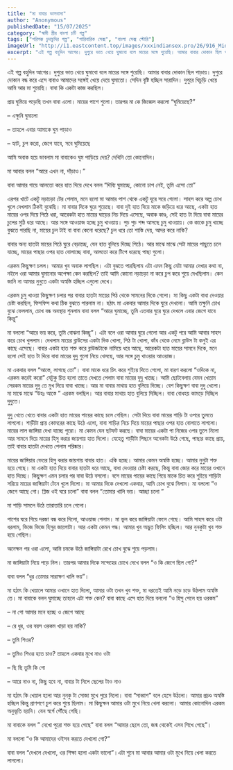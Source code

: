 ```yaml
---
title: "মা বাবার ভালবাসা"
author: "Anonymous"
publishedDate: "15/07/2025"
category: "স্বামী স্ত্রীর বাংলা চটি গল্প"
tags: ["পরিপক্ক চুদাচুদির গল্প", "পারিবারিক সেক্স", "বাংলা সেক্স স্টোরি"]
imageUrl: "http://i1.eastcontent.top/images/xxxindiansex.pro/26/916_Middle_s.jpg"
excerpt: "এই গল্প বহুদিন আগের। দুপুরে ভাত খেয়ে ঘুমাবো বলে মায়ের সঙ্গে শুয়েছি। আমার বাবার দোকান ছিল পাড়ায়। দুপুরে দোকান বন্ধ করে এসে বাবাও আমাদের সঙ্গেই খেয়ে দেয়ে ঘুমাতো। সেদিন বৃষ্টি হচ্ছিল সারাদিন। দুপু..."
---
```


এই গল্প বহুদিন আগের। দুপুরে ভাত খেয়ে ঘুমাবো বলে মায়ের সঙ্গে শুয়েছি। আমার বাবার দোকান ছিল পাড়ায়। দুপুরে দোকান বন্ধ করে এসে বাবাও আমাদের সঙ্গেই খেয়ে দেয়ে ঘুমাতো। সেদিন বৃষ্টি হচ্ছিল সারাদিন। দুপুরে খিচুড়ি খেয়ে আমি আর মা শুয়েছি। বাবা কি একটা কাজ করছিল।

প্রায় ঘুমিয়ে পড়েছি তখন বাবা এলো। মায়ের পাশে শুলো। তারপর মা কে জিজ্ঞেস করলো “ঘুমিয়েছে?”

– এক্ষুনি ঘুমালো

– তাহলে এবার আমাকে ঘুম পাড়াও

– হ্যাট, চুপ করো, জেগে যাবে, সবে ঘুমিয়েছে


আমি অবাক হয়ে ভাবলাম মা বাবাকেও ঘুম পাড়িয়ে দেয়? দেখিনি তো কোনোদিন।


মা আবার বলল “আরে এখন না, দাঁড়াও।”

বাবা আমার গায়ে আলতো করে হাত দিয়ে দেখে বলল “দিব্যি ঘুমাচ্ছে, কোনো চাপ নেই, তুমি এসো তো”


এরপর খাটে একটু নড়াচড়া টের পেলাম, মনে হলো মা আমার পাশ থেকে একটু দূরে সরে গেলো। সাহস করে অল্প চোখ খুলে দেখলাম ঠিকই বুঝেছি। মা বাবার দিকে ঘুরে শুয়েছে। বাবা দুই হাত দিয়ে মাকে জড়িয়ে ধরে আছে, একটা হাত মায়ের ওপর দিয়ে পিঠে ধরা, আরেকটা হাত মায়ের ঘাড়ের নিচ দিয়ে এসেছে, অবাক কাণ্ড, সেই হাত টা দিয়ে বাবা মায়ের চুলের মুঠি ধরে আছে। আর সঙ্গে আওয়াজ হচ্ছে চুমু খাওয়ায়। পুচ পুচ শব্দ আসছে চুমু খাওয়ায়। কে কাকে চুমু খাচ্ছে বুঝতে পারছি না, মায়ের চুল টাই বা বাবা কেনো ধরেছে? চুল ধরে তো শাস্তি দেয়, আদর করে নাকি?


বাবার অন্য হাতটা মায়ের পিঠে ঘুরে বেড়াচ্ছে, যেন হাত বুলিয়ে দিচ্ছে পিঠে। আর মাঝে মাঝে সেটা মায়ের পাছুতে চলে যাচ্ছে, মায়ের পাছার ওপর হাত বোলাচ্ছে বাবা, আলতো করে টিপে ধরেছে পাছা গুলো।


এরকম কিছুক্ষণ চলল। আমার খুব অবাক লাগছিল। এটা বুঝতে পারছিলাম এটা এমন কিছু যেটা আমার দেখার কথা না, নইলে ওরা আমার ঘুমানোর অপেক্ষা কেন করছিল? তাই আমি কোনো নড়াচড়া না করে চুপ করে শুয়ে দেখছিলাম। কেন জানি না আমার নুনুতে একটা অস্বস্তি হচ্ছিল এগুলো দেখে।

এরকম চুমু খাওয়া কিছুক্ষণ চলার পর বাবার হাতটা মায়ের পিঠ থেকে সামনের দিকে গেলো। মা কিছু একটা বাধা দেওয়ার চেষ্টা করছিল, ফিসফিস কথা ঠিক বুঝতে পারলাম না। হঠাৎ মা একবার আমার দিকে ঘুরে দেখলো। আমি তক্ষুনি চোখ বুঝে ফেললাম, চোখ বন্ধ অবস্থায় শুনলাম বাবা বলল “আরে ঘুমাচ্ছে, তুমি এতবার ঘুরে ঘুরে দেখলে এবার জেগে যাবে কিন্তু”


মা বললো “আরে ভয় করে, তুমি বোঝনা কিচ্ছু”। এটা বলে ওরা আবার ঘুরে গেলো আর একটু পরে আমি আবার সাহস করে চোখ খুললাম। দেখলাম মায়ের ব্লাউসের একটা দিক খোলা, পিঠ টা খোলা, কাঁধ থেকে নেমে ব্লাউস টা কনুই এর কাছে এসেছে। বাবার একটা হাত শক্ত করে ব্লাউজটাকে নামিয়ে ধরে আছে, আরেকটা হাত মায়ের সামনে দিকে, মনে হলো সেই হাত টা দিয়ে বাবা মায়ের দুদু গুলো নিয়ে খেলছে, আর সঙ্গে চুমু খাওয়ার আওয়াজ।


মা একবার বলল “আস্তে, লাগছে তো”। বাবা মাকে ধরে চিৎ করে শুইয়ে দিতে গেলো, মা বারণ করলো “ওদিকে না, এরকম করেই করো” যেটুকু চিত হলো তাতে দেখতে পেলাম বাবা মায়ের দুদু খাচ্ছে। আমি ছোটবেলায় যেমন খেতাম সেরকম মায়ের দুদু তে মুখ দিয়ে বাবা খাচ্ছে। আর মা বাবার মাথায় হাত বুলিয়ে দিচ্ছে। বেশ কিছুক্ষণ বাবা দুদু খেলো। মা মাঝে মাঝে “উহঃ আস্তে ” এরকম বলছিল। আর বাবার মাথায় হাত বুলিয়ে দিচ্ছিল। বাবা বোধহয় কামড়ে দিচ্ছিল দুদুতে।


দুদু খেতে খেতে বাবার একটা হাত মায়ের পায়ের কাছে চলে গেছিল। সেটা দিয়ে বাবা মায়ের শাড়ি টা ওপরে তুলতে লাগলো। শাড়ীটা প্রায় কোমরের কাছে উঠে এলো, বাবা শাড়ির নিচে দিয়ে মায়ের পাছার ওপর হাত বোলাতে লাগলো। মায়ের লাল জাঙ্গিয়া দেখা যাচ্ছে পুরো। মা কেমন যেন ছটফট করছে। বাবা মায়ের একটা পা নিজের ওপর তুলে নিলো আর সামনে দিয়ে মায়ের হিসু করার জায়গায় হাত দিলো। যেহেতু শাড়ীটা পিছনে অনেকটা উঠে গেছে, পাছার কাছে প্রায়, তাই বাবার হাতটা দেখতে পেলাম পরিষ্কার।


মায়ের জাঙ্গিয়ার ভেতর হিসু করার জায়গায় বাবার হাত। একি হচ্ছে। আমার কেমন অস্বস্তি হচ্ছে। আমার নুনুটা শক্ত হয়ে গেছে। মা একটা হাত দিয়ে বাবার হাতটা ধরে আছে, বাধা দেওয়ার চেষ্টা করছে, কিন্তু বাবা জোর করে মায়ের ওখানে হাত দিচ্ছে। কিছুক্ষণ এমন চলার পর বাবা উঠে বসলো। বসে মায়ের পায়ের কাছে গিয়ে মাকে চিত করে শুইয়ে শাড়িটা সরিয়ে মায়ের জাঙ্গিয়াটা টেনে খুলে দিলো। মা আমার দিকে দেখলো একবার, আমি চোখ বুঝে নিলাম। মা বললো “ও জেগে আছে গো। প্লিজ ওই ঘরে চলো” বাবা বলল “তোমার খালি ভয়। আচ্ছা চলো ”

মা শাড়ি সামলে উঠে তারাতারি চলে গেলো।


পাশের ঘরে গিয়ে দরজা বন্ধ করে দিলো, আওয়াজ পেলাম। মা ভুল করে জাঙ্গিয়াটা ফেলে গেছে। আমি সাহস করে ওটা ধরলাম, ভিজে ভিজে হিসুর জায়গাটা। আর একটা কেমন গন্ধ। আমার খুব অদ্ভুত ফিলিং হচ্ছিল। আর নুনকুটা খুব শক্ত হয়ে গেছিল।

অনেক্ষন পর ওরা এলো, আমি চমকে উঠে জাঙ্গিয়াটা রেখে চোখ বুঝে শুয়ে পড়লাম।


মা জাঙ্গিয়াটা নিয়ে পড়ে নিল। তারপর আমার দিকে সন্দেহের চোখে দেখে বলল “ও কি জেগে ছিল গো?”


বাবা বলল “ধুর তোমার সারাক্ষণ খালি ভয়”।


মা হঠাৎ কি খেয়ালে আমার ওখানে হাত দিলো, আমার ওটা তখন খুব শক্ত, মা ধরতেই আমি নড়ে চড়ে উঠলাম অস্বস্তি তে। মা বাবাকে বলল ঘুমাচ্ছে তাহলে এটা শক্ত কেন? বাবা কাছে এসে হাত দিয়ে বললো “ও হিসু পেলে হয় ওরকম”

– না গো আমার মনে হচ্ছে ও জেগে আছে

– রে ধুর, ওর বয়স ওরকম খাড়া হয় নাকি?

– তুমি শিওর?

– তুমিও শিওর হতে চাও? তাহলে একবার মুখে নাও ওটা

– ছি ছি তুমি কি গো

– আরে নাও না, কিছু হবে না, বাবার টা নিলে ছেলের টাও নাও


মা হঠাৎ কি খেয়াল হলো আর নুনকু টা সোজা মুখে পুরে নিলো। বাবা “সাব্বাশ” বলে হেসে উঠলো। আমার প্রচণ্ড অস্বস্তি হচ্ছিল কিন্তু প্রাণপণে চুপ করে শুয়ে ছিলাম। মা কিছুক্ষন আমার ওটা মুখে নিয়ে খেলা করলো। আমার কোনোদিন এরকম অনুভূতি হয়নি। যেন স্বর্গে পৌঁছে গেছি।


মা বাবাকে বলল ” দেখো পুরো শক্ত হয়ে গেছে” বাবা বলল “আমার ছেলে তো, জন্ম থেকেই এসব শিখে গেছে”।


মা বললো “ও কি আমাদের ওইসব করতে দেখলো গো?”


বাবা বলল “দেখলে দেখলো, ওর শিক্ষা হলো একটা ভালো”।এটা শুনে মা আবার আমার ওটা মুখে নিয়ে খেলা করতে লাগলো।
